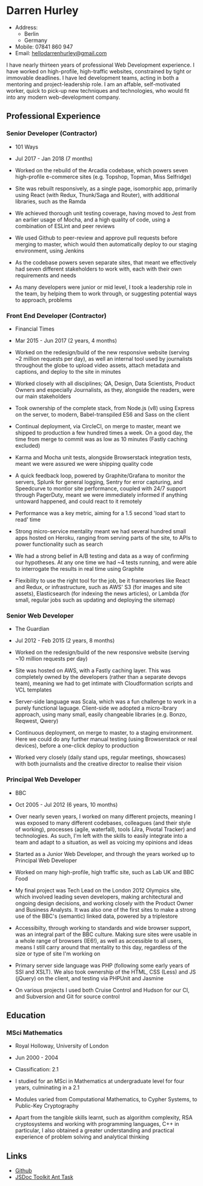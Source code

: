 # Darren Hurley

* Address:
    * Berlin
    * Germany
* Mobile: 07841 860 947
* Email: hellodarrenhurley@gmail.com

I have nearly thirteen years of professional Web Development experience. I have worked on high-profile, high-traffic websites, constrained by tight or immovable deadlines. I have led development teams, acting in both a mentoring and project-leadership role. I am an affable, self-motivated worker, quick to pick-up new techniques and technologies, who would fit into any modern web-development company.

## Professional Experience

### Senior Developer (Contractor)

* 101 Ways
* Jul 2017 - Jan 2018 (7 months)

* Worked on the rebuild of the Arcadia codebase, which powers seven high-profile e-commerce sites (e.g. Topshop, Topman, Miss Selfridge)
* Site was rebuilt responsively, as a single page, isomorphic app, primarily using React (with Redux, Thunk/Saga and Router), with additional libraries, such as the Ramda
* We achieved thorough unit testing coverage, having moved to Jest from an earlier usage of Mocha, and a high quality of code, using a combination of ESLint and peer reviews
* We used Github to peer-review and approve pull requests before merging to master, which would then automatically deploy to our staging environment, using Jenkins
* As the codebase powers seven separate sites, that meant we effectively had seven different stakeholders to work with, each with their own requirements and needs
* As many developers were junior or mid level, I took a leadership role in the team, by helping them to work through, or suggesting potential ways to approach, problems

### Front End Developer (Contractor)

* Financial Times
* Mar 2015 - Jun 2017 (2 years, 4 months)

* Worked on the redesign/build of the new responsive website (serving ~2 million requests per day), as well an internal tool used by journalists throughout the globe to upload video assets, attach metadata and captions, and deploy to the site in minutes
* Worked closely with all disciplines; QA, Design, Data Scientists, Product Owners and especially Journalists, as they, alongside the readers, were our main stakeholders
* Took ownership of the complete stack, from Node.js (v8) using Express on the server, to modern, Babel-transpiled ES6 and Sass on the client
* Continual deployment, via CircleCI, on merge to master, meant we shipped to production a few hundred times a week. On a good day, the time from merge to commit was as low as 10 minutes (Fastly caching excluded)
* Karma and Mocha unit tests, alongside Browserstack integration tests, meant we were assured we were shipping quality code
* A quick feedback loop, powered by Graphite/Grafana to monitor the servers, Splunk for general logging, Sentry for error capturing, and Speedcurve to montior site performance, coupled with 24/7 support through PagerDuty, meant we were immediately informed if anything untoward happened, and could react to it remotely
* Performance was a key metric, aiming for a 1.5 second 'load start to read' time
* Strong micro-service mentality meant we had several hundred small apps hosted on Heroku, ranging from serving parts of the site, to APIs to power functionality such as search
* We had a strong belief in A/B testing and data as a way of confirming our hypotheses. At any one time we had ~4 tests running, and were able to interrogate the results in real time using Graphite
* Flexibility to use the right tool for the job, be it frameworkes like React and Redux, or infrastructure, such as AWS' S3 (for images and site assets), Elasticsearch (for indexing the news articles), or Lambda (for small, regular jobs such as updating and deploying the sitemap)

### Senior Web Developer

* The Guardian
* Jul 2012 - Feb 2015 (2 years, 8 months)

* Worked on the redesign/build of the new responsive website (serving ~10 million requests per day)
* Site was hosted on AWS, with a Fastly caching layer. This was completely owned by the developers (rather than a separate devops team), meaning we had to get intimate with Cloudformation scripts and VCL templates
* Server-side language was Scala, which was a fun challenge to work in a purely functional laguage. Client-side we adopted a micro-lbrary approach, using many small, easily changeable libraries (e.g. Bonzo, Reqwest, Qwery)
* Continuous deployment, on merge to master, to a staging environment. Here we could do any further manual testing (using Browserstack or real devices), before a one-click deploy to production
* Worked very closely (daily stand ups, regular meetings, showcases) with both journalists and the creative director to realise their vision

### Principal Web Developer

* BBC
* Oct 2005 - Jul 2012 (6 years, 10 months)

* Over nearly seven years, I worked on many different projects, meaning I was exposed to many different codebases, colleagues (and their style of working), processes (agile, waterfall), tools (Jira, Pivotal Tracker) and technologies. As such, I'm left with the skills to easily integrate into a team and adapt to a situation, as well as voicing my opinions and ideas
* Started as a Junior Web Developer, and through the years worked up to Principal Web Developer
* Worked on many high-profile, high traffic site, such as Lab UK and BBC Food
* My final project was Tech Lead on the London 2012 Olympics site, which involved leading seven developers, making architectural and ongoing design decisions, and working closely with the Product Owner and Business Analysts. It was also one of the first sites to make a strong use of the BBC's (semantic) linked data, powered by a triplestore
* Accessibilty, through working to standards and wide browser support, was an integral part of the BBC culture. Making sure sites were usable in a whole range of browsers (IE6!), as well as accessible to all users, means I still carry around that mentality to this day, regardless of the size or type of site I'm working on
* Primary server side language was PHP (following some early years of SSI and XSLT). We also took ownership of the HTML, CSS (Less) and JS (jQuery) on the client, and testing via PHPUnit and Jasmine
* On various projects I used both Cruise Control and Hudson for our CI, and Subversion and Git for source control

## Education

### MSci Mathematics

* Royal Holloway, University of London
* Jun 2000 - 2004
* Classification: 2.1

* I studied for an MSci in Mathematics at undergraduate level for four years, culminating in a 2.1
* Modules varied from Computational Mathematics, to Cypher Systems, to Public-Key Cryptography
* Apart from the tangible skills learnt, such as algorithm complexity, RSA cryptosystems and working with programming languages, C++ in particular, I also obtained a greater understanding and practical experience of problem solving and analytical thinking

## Links

 * [Github](https://github.com/ironsidevsquincy)
 * [JSDoc Toolkit Ant Task](http://code.google.com/p/jsdoc-toolkit-ant-task/)
